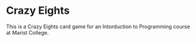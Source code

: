 Crazy Eights
============
This is a Crazy Eights card game for an Intorduction to Programming course at Marist College.